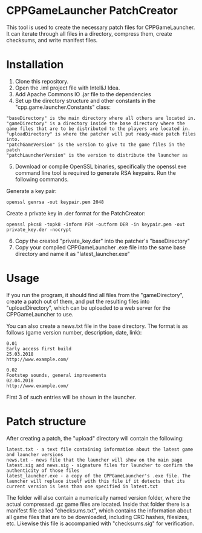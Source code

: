 # CPPGameLauncher PatchCreator
This tool is used to create the necessary patch files for CPPGameLauncher. It can iterate through all files in a directory, compress them, create checksums, and write manifest files.

# Installation
1. Clone this repository.
2. Open the .iml project file with IntelliJ Idea.
3. Add Apache Commons IO .jar file to the dependencies
4. Set up the directory structure and other constants in the "cpp.game.launcher.Constants" class:
```
"baseDirectory" is the main directory where all others are located in.
"gameDirectory" is a directory inside the base directory where the game files that are to be distributed to the players are located in.
"uploadDirectory" is where the patcher will put ready-made patch files into.
"patchGameVersion" is the version to give to the game files in the patch
"patchLauncherVersion" is the version to distribute the launcher as
```
5. Download or compile OpenSSL binaries, specifically the openssl.exe command line tool is required to generate RSA keypairs. Run the following commands.

Generate a key pair:

```openssl genrsa -out keypair.pem 2048```

Create a private key in .der format for the PatchCreator:

```openssl pkcs8 -topk8 -inform PEM -outform DER -in keypair.pem -out private_key.der -nocrypt```

6. Copy the created "private_key.der" into the patcher's "baseDirectory"
7. Copy your compiled CPPGameLauncher .exe file into the same base directory and name it as "latest_launcher.exe"

# Usage
If you run the program, it should find all files from the "gameDirectory", create a patch out of them, and put the resulting files into "uploadDirectory", which can be uploaded to a web server for the CPPGameLauncher to use.

You can also create a news.txt file in the base directory. The format is as follows (game version number, description, date, link):

```
0.01
Early access first build
25.03.2018
http://www.example.com/

0.02
Footstep sounds, general improvements
02.04.2018
http://www.example.com/
```

First 3 of such entries will be shown in the launcher.

# Patch structure
After creating a patch, the "upload" directory will contain the following:
```
latest.txt - a text file containing information about the latest game and launcher versions
news.txt - news file that the launcher will show on the main page
latest.sig and news.sig - signature files for launcher to confirm the authenticity of those files
latest_launcher.exe - a copy of the CPPGameLauncher's .exe file. The launcher will replace itself with this file if it detects that its current version is less than one specified in latest.txt
```
The folder will also contain a numerically named version folder, where the actual compressed .gz game files are located. Inside that folder there is a manifest file called "checksums.txt", which contains the information about all game files that are to be downloaded, including CRC hashes, filesizes, etc. Likewise this file is accompanied with "checksums.sig" for verification.
